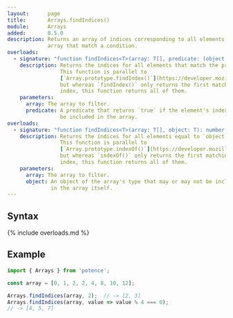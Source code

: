 ```yaml
---
layout:      page
title:       Arrays.findIndices()
module:      Arrays
added:       0.5.0
description: Returns an array of indices corresponding to all elements in the
             array that match a condition.
overloads:
  - signature: "function findIndices<T>(array: T[], predicate: (object: T) => boolean): number[]"
    description: Returns the indices for all elements that match the predicate.
                 This function is parallel to
                 [`Array.prototype.findIndex()`](https://developer.mozilla.org/en-US/docs/Web/JavaScript/Reference/Global_Objects/Array/findIndex),
                 but whereas `findIndex()` only returns the first matching
                 index, this function returns all of them.
    parameters:
      array: The array to filter.
      predicate: A predicate that returns `true` if the element's index should
                 be included in the array.
overloads:
  - signature: "function findIndices<T>(array: T[], object: T): number[]"
    description: Returns the indices for all elements equal to `object`.
                 This function is parallel to
                 [`Array.prototype.indexOf()`](https://developer.mozilla.org/en-US/docs/Web/JavaScript/Reference/Global_Objects/Array/indexOf),
                 but whereas `indexOf()` only returns the first matching
                 index, this function returns all of them.
    parameters:
      array: The array to filter.
      object: An object of the array's type that may or may not be included
              in the array itself.
---
```

## Syntax

{% include overloads.md %}

## Example

```ts
import { Arrays } from 'potence';

const array = [0, 1, 2, 2, 4, 8, 10, 12];

Arrays.findIndices(array, 2);  // -> [2, 3]
Arrays.findIndices(array, value => value % 4 === 0);
// -> [4, 5, 7]
```
